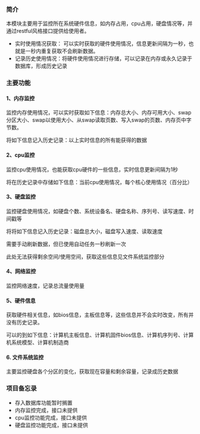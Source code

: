 ### 简介

本模块主要用于监控所在系统硬件信息，如内存占用，cpu占用，硬盘情况等，并通过restful风格接口提供给使用者。
- 实时使用情况获取： 可以实时获取的硬件使用情况，信息更新间隔为一秒，也就是一秒内重复获取不会刷新数据。
- 记录历史使用情况：将硬件使用情况进行存储，可以记录在内存或永久记录于数据库，形成历史记录

### 主要功能
#### 1、内存监控
监控内存使用情况，可以实时获取如下信息：内存总大小、内存可用大小、swap分区大小、swap以使用大小、从swap读取页数、写入swap的页数、内存页中字节数。

将如下信息记入历史记录：以上实时信息的所有能获得的数据


#### 2、cpu监控
监控cpu使用情况，也能获取cpu硬件的一些信息，实时信息更新间隔为1秒

将在历史记录中存储如下信息：当前cpu使用情况，每个核心使用情况（百分比）


#### 3、硬盘监控
监控硬盘使用情况，如硬盘个数、系统设备名、硬盘名称、序列号、读写速度、时间戳等

将将如下信息记入历史记录：磁盘总大小，磁盘写入速度、读取速度

需要手动刷新数据，但已使用自动任务一秒刷新一次

此处无法获得剩余空间/使用空间，获取这些信息见文件系统监控部分
#### 4、网络监控
监控网络速度，记录总流量使用量

#### 5、硬件信息
获取硬件相关信息，如bios信息，主板信息等，这些信息并不会实时改变，所有并没有历史记录。

可以的到如下信息：计算机主板信息、计算机固件bios信息、计算机序列号、计算机系统模型、计算机制造商

#### 6. 文件系统监控
主要监控硬盘各个分区的变化，获取现在容量和剩余容量，记录成历史数据

### 项目备忘录
- 存入数据库功能暂时搁置
- 内存监控完成，接口未提供
- cpu监控功能完成，接口未提供
- 硬盘监控功能完成，接口未提供

